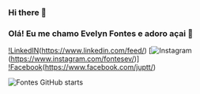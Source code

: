 ### Hi there 👋
### Olá! Eu me chamo Evelyn Fontes e adoro açai 🧁

[!LinkedIN](https://img.shields.io/badge/LinkedIn-0077B5?style=for-the-badge&logo=linkedin&logoColor=white)(https://www.linkedin.com/feed/)
[![Instagram](https://img.shields.io/badge/Instagram-E4405F?style=for-the-badge&logo=instagram&logoColor=white)(https://www.instagram.com/fontesev/)]
[!Facebook](https://img.shields.io/badge/Facebook-1877F2?style=for-the-badge&logo=facebook&logoColor=white)(https://www.facebook.com/juptt/)


![Fontes GitHub starts](https:github-readme.vercel.app/api?username=httpsfontesev_true&theme=onedark)


